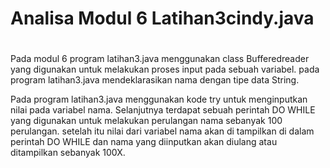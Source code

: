 # Analisa Modul 6 Latihan3cindy.java
#

Pada modul 6 program latihan3.java menggunakan class Bufferedreader yang digunakan untuk melakukan proses input pada sebuah variabel. pada program latihan3.java mendeklarasikan nama dengan tipe data String. 

Pada program latihan3.java menggunakan kode try untuk menginputkan nilai pada variabel nama. Selanjutnya terdapat sebuah perintah DO WHILE yang digunakan untuk melakukan perulangan nama sebanyak 100 perulangan. setelah itu nilai dari variabel nama akan di tampilkan di dalam perintah DO WHILE dan nama yang diinputkan akan diulang atau ditampilkan sebanyak 100X.